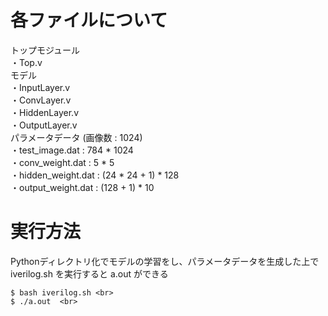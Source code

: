 # 各ファイルについて
トップモジュール<br>
・Top.v<br>
モデル<br>
・InputLayer.v<br>
・ConvLayer.v<br>
・HiddenLayer.v<br>
・OutputLayer.v<br>
パラメータデータ (画像数 : 1024) <br>
・test_image.dat : 784 * 1024 <br>
・conv_weight.dat : 5 * 5 <br>
・hidden_weight.dat : (24 * 24 + 1) * 128 <br>
・output_weight.dat : (128 + 1) * 10<br>
# 実行方法
Pythonディレクトリ化でモデルの学習をし、パラメータデータを生成した上で iverilog.sh を実行すると a.out ができる
```
$ bash iverilog.sh <br>
$ ./a.out  <br>
```
